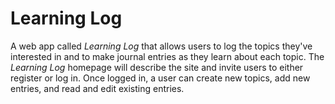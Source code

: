 # Learning Log
A web app called *Learning Log* that allows users to log the topics they've interested in and to make journal entries as they learn about each topic.
The *Learning Log* homepage will describe the site and invite users to either register or log in. Once logged in, a user can create new topics, add
new entries, and read and edit existing entries.
